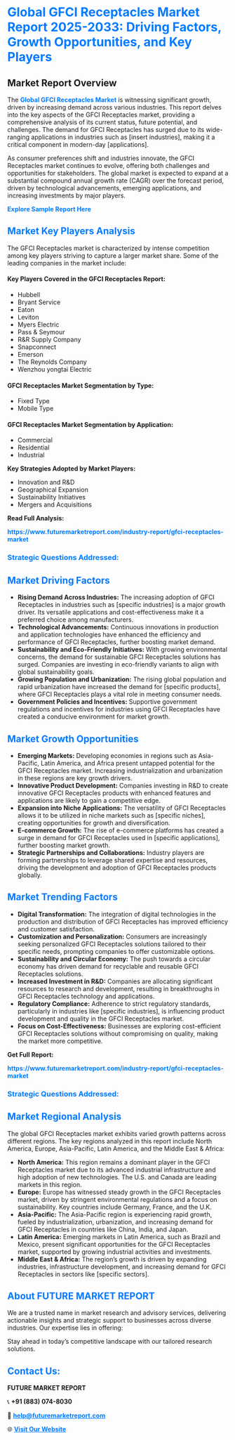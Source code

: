 <h1 style="color: #007BFF;">Global GFCI Receptacles Market Report 2025-2033: Driving Factors, Growth Opportunities, and Key Players</h1>

<section id="overview">
<h2>Market Report Overview</h2>
<p>The <a href="https://www.futuremarketreport.com/industry-report/gfci-receptacles-market" style="color: #007BFF; text-decoration: none;"><strong>Global GFCI Receptacles Market</strong></a> is witnessing significant growth, driven by increasing demand across various industries. This report delves into the key aspects of the GFCI Receptacles market, providing a comprehensive analysis of its current status, future potential, and challenges. The demand for GFCI Receptacles has surged due to its wide-ranging applications in industries such as [insert industries], making it a critical component in modern-day [applications].</p>
<p>As consumer preferences shift and industries innovate, the GFCI Receptacles market continues to evolve, offering both challenges and opportunities for stakeholders. The global market is expected to expand at a substantial compound annual growth rate (CAGR) over the forecast period, driven by technological advancements, emerging applications, and increasing investments by major players.</p>
</section>

<section id="overview">
<p><a href="https://www.futuremarketreport.com/request-sample/reportId=75552" style="color: #007BFF; text-decoration: none;"><strong>Explore Sample Report Here</strong></a></p>
</section>

<section id="key-players">
<h2 style="color: #007BFF;">Market Key Players Analysis</h2>
<p>The GFCI Receptacles market is characterized by intense competition among key players striving to capture a larger market share. Some of the leading companies in the market include:</p>
<h4>Key Players Covered in the GFCI Receptacles Report:</h4>
<ul><li>Hubbell</li><li>Bryant Service</li><li>Eaton</li><li>Leviton</li><li>Myers Electric</li><li>Pass &amp; Seymour</li><li>R&amp;R Supply Company</li><li>Snapconnect</li><li>Emerson</li><li>The Reynolds Company</li><li>Wenzhou yongtai Electric</li></ul>
<h4>GFCI Receptacles Market Segmentation by Type:</h4>
<ul><li>Fixed Type</li><li>Mobile Type</li></ul>

<h4>GFCI Receptacles Market Segmentation by Application:</h4>
<ul><li>Commercial</li><li>Residential</li><li>Industrial</li></ul>
<p><strong>Key Strategies Adopted by Market Players:</strong></p>
<ul>
<li>Innovation and R&D</li>
<li>Geographical Expansion</li>
<li>Sustainability Initiatives</li>
<li>Mergers and Acquisitions</li>
</ul>
</section>

<section>
<p><strong>Read Full Analysis: </strong></p><a href="https://www.futuremarketreport.com/industry-report/gfci-receptacles-market" style="color: #007BFF; text-decoration: none;"><strong>https://www.futuremarketreport.com/industry-report/gfci-receptacles-market</strong></a>
<h3 style="color: #007BFF;">Strategic Questions Addressed:</h3>
</section>

<section id="driving-factors">
<h2 style="color: #007BFF;">Market Driving Factors</h2>
<ul>
<li><strong>Rising Demand Across Industries:</strong> The increasing adoption of GFCI Receptacles in industries such as [specific industries] is a major growth driver. Its versatile applications and cost-effectiveness make it a preferred choice among manufacturers.</li>
<li><strong>Technological Advancements:</strong> Continuous innovations in production and application technologies have enhanced the efficiency and performance of GFCI Receptacles, further boosting market demand.</li>
<li><strong>Sustainability and Eco-Friendly Initiatives:</strong> With growing environmental concerns, the demand for sustainable GFCI Receptacles solutions has surged. Companies are investing in eco-friendly variants to align with global sustainability goals.</li>
<li><strong>Growing Population and Urbanization:</strong> The rising global population and rapid urbanization have increased the demand for [specific products], where GFCI Receptacles plays a vital role in meeting consumer needs.</li>
<li><strong>Government Policies and Incentives:</strong> Supportive government regulations and incentives for industries using GFCI Receptacles have created a conducive environment for market growth.</li>
</ul>
</section>

<section id="growth-opportunities">
<h2 style="color: #007BFF;">Market Growth Opportunities</h2>
<ul>
<li><strong>Emerging Markets:</strong> Developing economies in regions such as Asia-Pacific, Latin America, and Africa present untapped potential for the GFCI Receptacles market. Increasing industrialization and urbanization in these regions are key growth drivers.</li>
<li><strong>Innovative Product Development:</strong> Companies investing in R&D to create innovative GFCI Receptacles products with enhanced features and applications are likely to gain a competitive edge.</li>
<li><strong>Expansion into Niche Applications:</strong> The versatility of GFCI Receptacles allows it to be utilized in niche markets such as [specific niches], creating opportunities for growth and diversification.</li>
<li><strong>E-commerce Growth:</strong> The rise of e-commerce platforms has created a surge in demand for GFCI Receptacles used in [specific applications], further boosting market growth.</li>
<li><strong>Strategic Partnerships and Collaborations:</strong> Industry players are forming partnerships to leverage shared expertise and resources, driving the development and adoption of GFCI Receptacles products globally.</li>
</ul>
</section>

<section id="trending-factors">
<h2 style="color: #007BFF;">Market Trending Factors</h2>
<ul>
<li><strong>Digital Transformation:</strong> The integration of digital technologies in the production and distribution of GFCI Receptacles has improved efficiency and customer satisfaction.</li>
<li><strong>Customization and Personalization:</strong> Consumers are increasingly seeking personalized GFCI Receptacles solutions tailored to their specific needs, prompting companies to offer customizable options.</li>
<li><strong>Sustainability and Circular Economy:</strong> The push towards a circular economy has driven demand for recyclable and reusable GFCI Receptacles solutions.</li>
<li><strong>Increased Investment in R&D:</strong> Companies are allocating significant resources to research and development, resulting in breakthroughs in GFCI Receptacles technology and applications.</li>
<li><strong>Regulatory Compliance:</strong> Adherence to strict regulatory standards, particularly in industries like [specific industries], is influencing product development and quality in the GFCI Receptacles market.</li>
<li><strong>Focus on Cost-Effectiveness:</strong> Businesses are exploring cost-efficient GFCI Receptacles solutions without compromising on quality, making the market more competitive.</li>
</ul>
</section>

<section>
<p><strong>Get Full Report: </strong></p><a href="https://www.futuremarketreport.com/industry-report/gfci-receptacles-market" style="color: #007BFF; text-decoration: none;"><strong>https://www.futuremarketreport.com/industry-report/gfci-receptacles-market</strong></a>
<h3 style="color: #007BFF;">Strategic Questions Addressed:</h3>
</section>


<section id="regional-analysis">
<h2 style="color: #007BFF;">Market Regional Analysis</h2>
<p>The global GFCI Receptacles market exhibits varied growth patterns across different regions. The key regions analyzed in this report include North America, Europe, Asia-Pacific, Latin America, and the Middle East & Africa:</p>
<ul>
<li><strong>North America:</strong> This region remains a dominant player in the GFCI Receptacles market due to its advanced industrial infrastructure and high adoption of new technologies. The U.S. and Canada are leading markets in this region.</li>
<li><strong>Europe:</strong> Europe has witnessed steady growth in the GFCI Receptacles market, driven by stringent environmental regulations and a focus on sustainability. Key countries include Germany, France, and the U.K.</li>
<li><strong>Asia-Pacific:</strong> The Asia-Pacific region is experiencing rapid growth, fueled by industrialization, urbanization, and increasing demand for GFCI Receptacles in countries like China, India, and Japan.</li>
<li><strong>Latin America:</strong> Emerging markets in Latin America, such as Brazil and Mexico, present significant opportunities for the GFCI Receptacles market, supported by growing industrial activities and investments.</li>
<li><strong>Middle East & Africa:</strong> The region’s growth is driven by expanding industries, infrastructure development, and increasing demand for GFCI Receptacles in sectors like [specific sectors].</li>
</ul>
</section>

<footer>
<h2 style="color: #007BFF;">About FUTURE MARKET REPORT</h2>
<p>We are a trusted name in market research and advisory services, delivering actionable insights and strategic support to businesses across diverse industries. Our expertise lies in offering:</p>

<p>Stay ahead in today’s competitive landscape with our tailored research solutions.</p>

<h2 style="color: #007BFF;">Contact Us:</h2>
<p><strong>FUTURE MARKET REPORT</strong></p>
<p>📞 <strong>+91 (883) 074-8030</strong></p>
<p>📧 <strong><a href="mailto:help@futuremarketreport.com" style="color: #007BFF;">help@futuremarketreport.com</a></strong></p>
<p>🌐 <strong><a href="https://www.futuremarketreport.com/" style="color: #007BFF;">Visit Our Website</a></strong></p>
</footer>